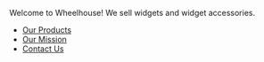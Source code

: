 Welcome to Wheelhouse! We sell widgets and widget accessories.

* [Our Products](/products/)
* [Our Mission](/mission/)
* [Contact Us](/contact/)
